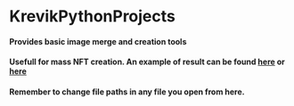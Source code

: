 # KrevikPythonProjects
#### Provides basic image merge and creation tools
#### Usefull for mass NFT creation. An example of result can be found [here](https://opensea.io/collection/crypto-rpg-mobs-leveled) or [here](https://opensea.io/collection/pokemons-collectibles)
#### Remember to change file paths in any file you open from here.
 
